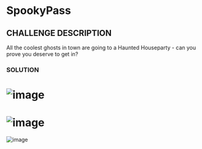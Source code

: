 # SpookyPass

## CHALLENGE DESCRIPTION
All the coolest ghosts in town are going to a Haunted Houseparty - can you prove you deserve to get in?


### SOLUTION

# ![image](https://github.com/user-attachments/assets/e5e698e2-2235-4354-b8a3-77503939c722)

# ![image](https://github.com/user-attachments/assets/93588075-42ad-4afe-a6bc-e6d4f7f600f8)

![image](https://github.com/user-attachments/assets/2c9b997f-368a-4151-bd70-99d0297c8b6e)
